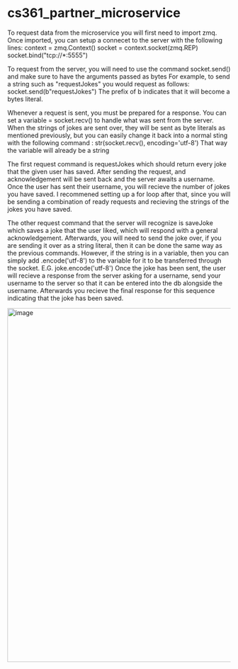 # cs361_partner_microservice
To request data from the microservice you will first need to import zmq.
Once imported, you can setup a connecet to the server with the following lines:
    context = zmq.Context()
    socket = context.socket(zmq.REP)
    socket.bind("tcp://*:5555")    

To request from the server, you will need to use the command socket.send() and make sure to have the arguments passed as bytes
For example, to send a string such as "requestJokes" you would request as follows:  socket.send(b"requestJokes")
The prefix of b indicates that it will become a bytes literal.


Whenever a request is sent, you must be prepared for a response. You can set a variable = socket.recv() to handle what was sent from the server.
When the strings of jokes are sent over, they will be sent as byte literals as mentioned previously, but you can easily change it back into a normal sting with the following command : str(socket.recv(), encoding='utf-8')
That way the variable will already be a string

The first request command is requestJokes which should return every joke that the given user has saved. After sending the request, and acknowledgement will be sent back and the server awaits a username.
Once the user has sent their username, you will recieve the number of jokes you have saved. I recommened setting up a for loop after that, since you will be sending a combination of ready requests and recieving 
the strings of the jokes you have saved.


The other request command that the server will recognize is saveJoke which saves a joke that the user liked, which will respond with a general acknowledgement.
Afterwards, you will need to send the joke over, if you are sending it over as a string literal, then it can be done the same way as the previous commands. 
However, if the string is in a variable, then you can simply add .encode('utf-8') to the variable for it to be transferred through the socket. E.G. joke.encode('utf-8')
Once the joke has been sent, the user will recieve a response from the server asking for a username, send your username to the server so that it can be entered into the db alongside the username.
Afterwards you recieve the final response for this sequence indicating that the joke has been saved.


<img width="800" alt="image" src="https://github.com/Va11eF/cs361_partner_microservice/assets/156148160/f974e401-2b43-46bf-9ba4-5ec575de7864">
